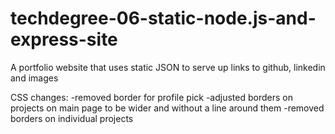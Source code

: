 # techdegree-06-static-node.js-and-express-site

A portfolio website that uses static JSON to serve up links to github, linkedin and images

CSS changes:
-removed border for profile pick
-adjusted borders on projects on main page to be wider and without a line around them
-removed borders on individual projects
